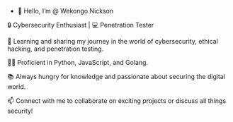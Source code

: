 - 👋 Hello, I’m @ Wekongo Nickson

🔒 Cybersecurity Enthusiast | 💻 Penetration Tester

🚀 Learning and sharing my journey in the world of cybersecurity, ethical hacking, and penetration testing.

👨‍💻 Proficient in Python, JavaScript, and Golang.

📚 Always hungry for knowledge and passionate about securing the digital world.

📫 Connect with me to collaborate on exciting projects or discuss all things security!

